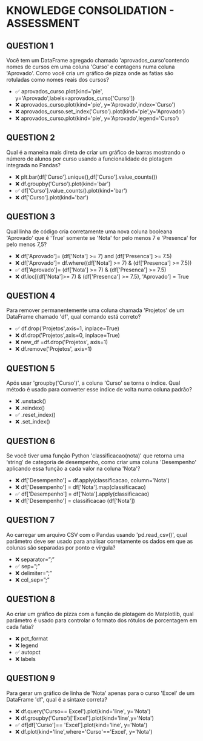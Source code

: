 # KNOWLEDGE CONSOLIDATION - ASSESSMENT

## QUESTION 1

Você tem um DataFrame agregado chamado 'aprovados_curso'contendo nomes de cursos em uma coluna 'Curso' 
e contagens numa coluna 'Aprovado'. 
Como você cria um gráfico de pizza onde as fatias são rotuladas como nomes reais dos cursos?

- ✅ aprovados_curso.plot(kind='pie', y='Aprovado',labels=aprovados_curso['Curso'])
- ❌ aprovados_curso.plot(kind='pie', y='Aprovado',index='Curso')
- ❌ aprovados_curso.set_index('Curso').plot(kind='pie',y='Aprovado')
- ❌ aprovados_curso.plot(kind='pie', y='Aprovado',legend='Curso')

## QUESTION 2

Qual é a maneira mais direta de criar um gráfico de barras mostrando o número de alunos por curso usando a 
funcionalidade de plotagem integrada no Pandas?

- ❌ plt.bar(df['Curso'].unique(),df['Curso'].value_counts())
- ❌ df.groupby('Curso').plot(kind='bar')
- ✅ df['Curso'].value_counts().plot(kind='bar')
- ❌ df['Curso'].plot(kind='bar')

## QUESTION 3

Qual linha de código cria corretamente uma nova coluna booleana 'Aprovado' que é 'True' somente se 
'Nota' for pelo menos 7 e 'Presenca' for pelo menos 7,5?

- ❌ df['Aprovado']= (df['Nota'] >= 7) and (df['Presenca'] >= 7.5)
- ❌ df['Aprovado']= df.where((df['Nota'] >= 7) & (df['Presenca'] >= 7.5))
- ✅ df['Aprovado']= (df['Nota'] >= 7) & (df['Presenca'] >= 7.5)
- ❌ df.loc[(df['Nota']>= 7) & (df['Presenca'] >= 7.5), 'Aprovado'] = True

## QUESTION 4

Para remover permanentemente uma coluna chamada 'Projetos' de um DataFrame chamado 'df', qual comando está correto?

- ✅ df.drop('Projetos',axis=1, inplace=True)
- ❌ df.drop('Projetos',axis=0, inplace=True)
- ❌ new_df =df.drop('Projetos', axis=1)
- ❌ df.remove('Projetos', axis=1)

## QUESTION 5

Após usar 'groupby('Curso')', a coluna 'Curso' se torna o índice. Qual método é usado para converter esse índice 
de volta numa coluna padrão?

- ❌ .unstack()
- ❌ .reindex()
- ✅ .reset_index()
- ❌ .set_index()

## QUESTION 6

Se você tiver uma função Python 'classificacao(nota)' que retorna uma ‘string’ de categoria de desempenho, 
como criar uma coluna 'Desempenho' aplicando essa função a cada valor na coluna 'Nota'?

- ❌ df['Desempenho'] = df.apply(classificacao, column='Nota')
- ❌ df['Desempenho'] = df['Nota'].map(classificacao)
- ✅ df['Desempenho'] = df['Nota'].apply(classificacao)
- ❌ df['Desempenho'] = classificacao (df['Nota'])

## QUESTION 7


Ao carregar um arquivo CSV com o Pandas usando 'pd.read_csv()', qual parâmetro deve ser usado para analisar 
corretamente os dados em que as colunas são separadas por ponto e vírgula?

- ❌ separator=”;”
- ✅ sep=”;”
- ❌ delimiter=”;”
- ❌ col_sep=”;”

## QUESTION 8

Ao criar um gráfico de pizza com a função de plotagem do Matplotlib, qual parâmetro é usado para controlar 
o formato dos rótulos de porcentagem em cada fatia?

- ❌ pct_format
- ❌ legend
- ✅ autopct
- ❌ labels

## QUESTION 9

Para gerar um gráfico de linha de 'Nota' apenas para o curso 'Excel' de um DataFrame 'df', qual é a sintaxe correta?

- ❌ df.query('Curso== Excel').plot(kind='line', y='Nota')
- ❌ df.groupby('Curso')['Excel'].plot(kind='line',y='Nota')
- ✅ df[df['Curso']== 'Excel'].plot(kind='line', y='Nota')
- ❌ df.plot(kind='line',where='Curso'=='Excel', y='Nota')